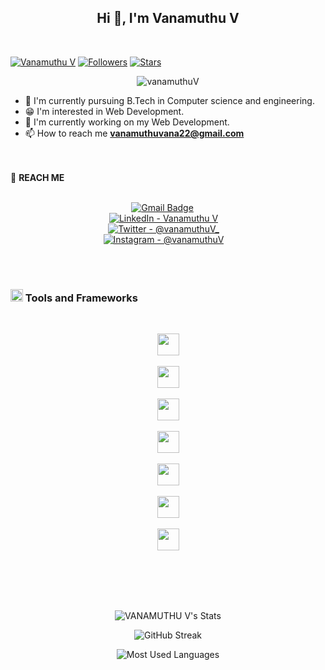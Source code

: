 <h2 align="center">Hi 👋, I'm Vanamuthu V</h2> <br>

[![Vanamuthu V](https://img.shields.io/badge/vanamuthuV-blue)](#)  [![Followers](https://img.shields.io/github/followers/vanamuthuV)](#)  [![Stars](https://img.shields.io/github/stars/vanamuthuV?label=Profile%20Stars&logo=Profile%20stars&logoColor=b)](#) 


<p align="center"> <img src="https://komarev.com/ghpvc/?username=vanamuthuV&label=Profile%20views&color=0e75b6&style=flat" alt="vanamuthuV" /> </p>

- 📘 I'm currently pursuing B.Tech in Computer science and engineering.
- 😁 I'm interested in Web Development.
- 🙌 I'm currently working on my Web Development.
- 📫 How to reach me **vanamuthuvana22@gmail.com**

<br><br>🤙 **REACH ME**<br><br>
<div align="center">
  
  [![Gmail Badge](https://img.shields.io/badge/Gmail-D14836?style=for-the-badge&logo=gmail&logoColor=white)](mailto:vanamuthuvana22@gmail.com) &emsp;<br>
  [![LinkedIn - Vanamuthu V](https://img.shields.io/badge/LinkedIn-0077B5?style=for-the-badge&logo=linkedin&logoColor=white)](https://www.linkedin.com/in/vanamuthuv)&emsp;<br>
[![Twitter - @vanamuthuV_](https://img.shields.io/badge/Twitter-1DA1F2?style=for-the-badge&logo=twitter&logoColor=white)](https://x.com/VanamuthuV)&emsp;<br>
[![Instagram - @vanamuthuV](https://img.shields.io/badge/Instagram-E4405F?style=for-the-badge&logo=instagram&logoColor=white )](https://www.instagram.com/_rajpiratz_/)&emsp;<br>

</div>



<br>
<br>

### <img src="https://raw.githubusercontent.com/alexnaiman/alexnaiman/master/resources/pickaxe.png" width="20px" />  Tools and Frameworks
<br/>
<p align="center">
      <img src="https://raw.githubusercontent.com/alexnaiman/alexnaiman/master/resources/dev/css3.svg" height="35px" align="center" style="vertical-align:top margin:6px 4px" /><br><br>
        <img src="https://raw.githubusercontent.com/alexnaiman/alexnaiman/master/resources/dev/html.svg" height="35px" align="center" style="vertical-align:top margin:6px 4px" /><br><br>
         <img src="https://raw.githubusercontent.com/alexnaiman/alexnaiman/master/resources/dev/java.svg" height="35px" align="center" style="vertical-align:top margin:6px 4px" /><br><br>
          <img src="https://raw.githubusercontent.com/alexnaiman/alexnaiman/master/resources/dev/js.svg" height="35px" align="center" style="vertical-align:top margin:6px 4px" /><br/><br>
            <img src="https://raw.githubusercontent.com/alexnaiman/alexnaiman/master/resources/dev/nodejs.svg" height="35px" align="center" style="vertical-align:top margin:6px 4px" /><br><br>
             <img src="https://raw.githubusercontent.com/alexnaiman/alexnaiman/master/resources/dev/react.svg" height="35px" align="center" style="vertical-align:top margin:6px 4px"/><br/><br>
             <img src="https://raw.githubusercontent.com/alexnaiman/alexnaiman/master/resources/dev/visualstudio_code.svg" height="35px" align="center" style="vertical-align:top margin:6px 4px"/><br><br>
</p>
<br><br><br>

<div align="center">

![VANAMUTHU V's Stats](https://github-readme-stats.vercel.app/api?username=vanamuthuV&show_icons=true&locale=en&theme=algolia&border_radius=20)

![GitHub Streak](https://streak-stats.demolab.com?user=vanamuthuV&count_private=true&theme=algolia&border_radius=20)

![Most Used Languages](https://github-readme-stats.vercel.app/api/top-langs/?username=vanamuthuV&layout=compact&show_icons=true&theme=algolia&border_radius=20)
</div>
